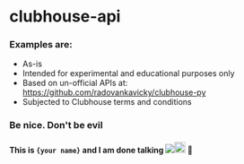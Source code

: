 # clubhouse-api

### Examples are:
- As-is
- Intended for experimental and educational purposes only
- Based on un-official APIs at: https://github.com/radovankavicky/clubhouse-py
- Subjected to Clubhouse terms and conditions

### Be nice. Don't be evil

#### This is `{your name}` and I am done talking ![](https://cdn1.iconfinder.com/data/icons/music-ios/64/mus-radio-mic-off-512.png)<img src="https://cdn1.iconfinder.com/data/icons/music-ios/64/mus-radio-mic-off-512.png" border=0 width="20px" height="20px"> 🙂

